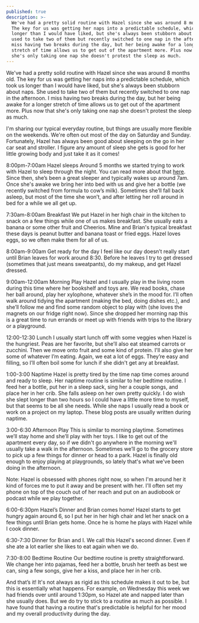 ```yaml
---
published: true
description: >-
  We've had a pretty solid routine with Hazel since she was around 8 months old.
  The key for us was getting her naps into a predictable schedule, which took us
  longer than I would have liked, but she's always been stubborn about naps. She
  used to take two of them but recently switched to one nap in the afternoon. I
  miss having two breaks during the day, but her being awake for a longer
  stretch of time allows us to get out of the apartment more. Plus now that
  she's only taking one nap she doesn't protest the sleep as much.
---
```

We've had a pretty solid routine with Hazel since she was around 8 months old. The key for us was getting her naps into a predictable schedule, which took us longer than I would have liked, but she's always been stubborn about naps. She used to take two of them but recently switched to one nap in the afternoon. I miss having two breaks during the day, but her being awake for a longer stretch of time allows us to get out of the apartment more. Plus now that she's only taking one nap she doesn't protest the sleep as much.

I'm sharing our typical everyday routine, but things are usually more flexible on the weekends. We're often out most of the day on Saturday and Sunday. Fortunately, Hazel has always been good about sleeping on the go in her car seat and stroller. I figure any amount of sleep she gets is good for her little growing body and just take it as it comes! 

8:00pm-7:00am Hazel sleeps
Around 5 months we started trying to work with Hazel to sleep through the night. You can read more about that [here](https://redletterdayblog.com/Our-Closet-Nursery-+-Sleeping-Tips!). Since then, she’s been a great sleeper and typically wakes up around 7am. Once she's awake we bring her into bed with us and give her a bottle (we recently switched from formula to cow’s milk). Sometimes she’ll fall back asleep, but most of the time she won’t, and after letting her roll around in bed for a while we all get up. 

7:30am-8:00am Breakfast
We put Hazel in her high chair in the kitchen to snack on a few things while one of us makes breakfast. She usually eats a banana or some other fruit and Cheerios. Mine and Brian's typical breakfast these days is peanut butter and banana toast or fried eggs. Hazel loves eggs, so we often make them for all of us. 

8:00am-9:00am Get ready for the day 
I feel like our day doesn’t really start until Brian leaves for work around 8:30. Before he leaves I try to get dressed (sometimes that just means sweatpants), do my makeup, and get Hazel dressed. 

9:00am-12:00am Morning Play
Hazel and I usually play in the living room during this time where her bookshelf and toys are. We read books, chase her ball around, play her xylophone, whatever she’s in the mood for. I’ll often walk around tidying the apartment (making the bed, doing dishes etc.), and she’ll follow me and find some random object to play with (she loves the magnets on our fridge right now). Since she dropped her morning nap this is a great time to run errands or meet up with friends with trips to the library or a playground. 

12:00-12:30 Lunch
I usually start lunch off with some veggies when Hazel is the hungriest. Peas are her favorite, but she’ll also eat steamed carrots or zucchini. Then we move onto fruit and some kind of protein. I'll also give her some of whatever I’m eating. Again, we eat a lot of eggs. They’re easy and filling, so I’ll often boil some for lunch if she didn't get any at breakfast. 

1:00-3:00 Naptime
Hazel is pretty tired by the time nap time comes around and ready to sleep. Her naptime routine is similar to her bedtime routine. I feed her a bottle, put her in a sleep sack, sing her a couple songs, and place her in her crib. She falls asleep on her own pretty quickly. I do wish she slept longer than two hours so I could have a little more time to myself, but that seems to be all she needs. While she naps I usually read a book or work on a project on my laptop. These blog posts are usually written during naptime. 

3:00-6:30 Afternoon Play
This is similar to morning playtime. Sometimes we’ll stay home and she’ll play with her toys. I like to get out of the apartment every day, so if we didn't go anywhere in the morning we'll usually take a walk in the afternoon. Sometimes we’ll go to the grocery store to pick up a few things for dinner or head to a park. Hazel is finally old enough to enjoy playing at playgrounds, so lately that's what we've been doing in the afternoon. 

Note: Hazel is obsessed with phones right now, so when I'm around her it kind of forces me to put it away and be present with her. I'll often set my phone on top of the couch out of her reach and put on an audiobook or podcast while we play together.

6:00-6:30pm Hazel’s Dinner and Brian comes home! 
Hazel starts to get hungry again around 6, so I put her in her high chair and let her snack on a few things until Brian gets home. Once he is home he plays with Hazel while I cook dinner. 

6:30-7:30 Dinner for Brian and I. 
We call this Hazel's second dinner. Even if she ate a lot earlier she likes to eat again when we do. 

7:30-8:00 Bedtime Routine 
Our bedtime routine is pretty straightforward. We change her into pajamas, feed her a bottle, brush her teeth as best we can, sing a few songs, give her a kiss, and place her in her crib. 

And that’s it! It's not always as rigid as this schedule makes it out to be, but this is essentially what happens. For example, on Wednesday this week we had friends over until around 1:30pm, so Hazel ate and napped later than she usually does. But we do try to stick to a routine as much as possible. I have found that having a routine that's predictable is helpful for her mood and my overall productivity during the day.

